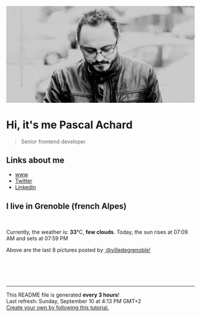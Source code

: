 ![Pascal Achard](./images/photo-pascal-achard.jpg)
# Hi, it's me Pascal Achard
> Senior frontend developer

## Links about me
- [www](https://www.pascal-achard.com)
- [Twitter](https://twitter.com/botmaster)
- [Linkedin](http://www.linkedin.com/in/pascal-achard)


## I live in Grenoble (french Alpes)
<img src="https://openweathermap.org/img/wn/02d@2x.png" alt="">

Currently, the weather is: **33**°C, **few clouds**.
Today, the sun rises at 07:09 AM and sets at 07:59 PM

Above are the last 8 pictures posted by <a href="https://www.instagram.com/villedegrenoble/" target="_blank"><img alt="" src="https://upload.wikimedia.org/wikipedia/commons/thumb/e/e7/Instagram_logo_2016.svg/1024px-Instagram_logo_2016.svg.png" width="20"/> @villedegrenoble!</a>

<p style="display: flex; flex-wrap: wrap; gap: 20px;">
        <img src="https://cdn1.picuki.com/hosted-by-instagram/q/0exhNuNYnjBcaS3SYdxKjf8AzPR0Wg9SZ60STLepjSVmIR1vLHOapZA0mpCl6yRxIwVgFDeSYzxn4YMoUFpZDT18P0DZTbCISTpX7auQXefN0jRv9JJhkLswKHwXY3Go9sArUAmYdSgIGaYDG7uo%7C%7CesJ+fjrcjcFrjOMNbRKmDdttdCwFahlza4lsfe4kx2xu5xncG114WNxahlw5OLUqQUCSKnjMcF6saR5UvoKmMZQpr2gmCG2GGM5b295BTGS9IjOkqg8iyDXdzQspjD3Ee8EIU8hjl246hoXn7kZhpCKEoJU+MZgiJWOQkBBWmhm+jVBocW+xzTsSUGI%7C%7CgVRwGKOlf7kNPEu+8WgGtKbcfH45xiTRJiTPul1Cl82Da76XgjkefniNv0AvIZFOKEa506z2l+aLbfG2TI3CzAX1WHbXsBVYN7b+6GnzWTZhmDWolRuxJo=.jpeg" alt="" width="200"/>
        <img src="https://cdn1.picuki.com/hosted-by-instagram/q/0exhNuNYnjBcaS3SYdxKjf8AzPR0Wg9SZ60STLepjSVmIR1vLHOapZA0mpCj4yRwKwVlASuRYzxn4okrWFRTCD17O0LbS72BTT1d6K6RUumrvDJh9pVklrc8L30ZYXeu9cYoVG6pNWwSDv5PHL%7C%7Clo79UvOa0LGFq8zCXW%7C%7CdEnGZK55f0Z7F9mt9wuuS4jkja45BsNz5F%7C%7CH8kKl1lpM%7C%7Cb%7C%7C3dYEvf0PMd6trV2QaUNh4kG5OKopCu7Lm4rbzMvR2nZhYXCoOELhn77UWwc9mWYVKE3Gm0m2FmLjz0W9IkqhdiDG7w82q4vk4H2bUdBXG9p+kMjxdKyn36dOF+I2Wd41kvC+7WZYuQ2vpHPMPK2feLo4ij3fqXaO4xZWlgwCbHjQ1vvMu+ACeF40IRKQa4a8XuRqVDlMo%7C%7C63yxiDTEX2zbYWcYm.jpeg" alt="" width="200"/>
        <img src="https://cdn1.picuki.com/hosted-by-instagram/q/0exhNuNYnjBcaS3SYdxKjf8AzPRyWgxSZ60STLepjSVmIR1vLHOapZA0mpCl6yRxIwVgFDeSYzxn4YosUFRVAj18P0HYQLyKRTdT66mQVOjN0jNh9JFjnL89K3cbbHCn8scoXQmYdSgIGaYDG7uo+qhT5aGuO1lQpTb9d7JGmC4E5ZObS6olhMF4pJ2Jg3Tt%7C%7C9kiJzJE5m4vMAQusNyJ52tEX%7C%7CD+O8BnsaBwVLYBxMQK5qnRlSaHEmw+Jj8uRHagtIj+kOYA2CDMfhc6wl70eKZvDnQh0mbp4iZ3t4gj1aSNBdxuiekZkIH2bSAEXG428Fk71pu1ynOdV0Gv%7C%7CFRUxzjn%7C%7CbWzX9QPiLzJB6qxTOq6ynbZQObKGetqc1AmP8n9cEvJc%7C%7C3lEN8fmY4SSq0ehnuXpFT7S7734wB4AGgSgWfeWMQ=.jpeg" alt="" width="200"/>
        <img src="https://cdn1.picuki.com/hosted-by-instagram/q/0exhNuNYnjBcaS3SYdxKjf8AzPRyWgxSZ60STLepjSVmIR1vLHOapZA0mpCl6yRxIwVgFDeSYzxn4IwtV15UCj18P0HYQLeJTT1U5qWeUebN0Dxu8pBjl7wwL3QdY3Ss9cEkVQmYdSgIGaYDG7uo%7C%7CesJ+fjrcjcFrjOMNbRKmDdttdCwFahlza4lsfe4kx2xu5xncG114WNxahlw5OLUqQUCSKnjMcF6saR5UvoKmMZWpr6gmCG2GGM5b295BTGS9IjOkqg8iyDXdzQspjD3FO8EIU8hjl246gYw4rUmm5OHGtpE+MZgnviBR0FBWmhm+jVBocW+xzTsSUGI%7C%7CgVRwGKOlf7kNPEu+8WgGtKbdOTO5S%7C%7CTYJ%7C%7COLZlVdUAJAq%7C%7COX13vJvujLptYxN94MrVe6Huj%7C%7CzmFXpjk9gQ3CzAX1WHbXbEiEK7b+6GnzWTZhmDWolRuxJo=.jpeg" alt="" width="200"/>
        <img src="https://cdn1.picuki.com/hosted-by-instagram/q/0exhNuNYnjBcaS3SYdxKjf8AzPRyWg9SZ60STLepjSVmIR1vLHOapZA0mpCj4yRwKwVlASuRYzxn4I4rV11UCj1yP03dSLKASThS5qSdXenN0Ddm8ZBkkbk9JHEeYnKp9csqVwmYdSgIGaYDG7uo%7C%7CesJ%7C%7CPnucjcFrjOMNbRKmDdttdCwFahlza4lsfe4kx2xu5xncG114WNxahlw5OLUqQUCSKnjMcF6saR5UvoKmMZWpr2gmCG2GGM5b295BTGS9IjOkqg8iyDXdzQspjD3E+8EIU8hjl246ikrlYN3g4CnAIBi+MZhnrjlY05BWmhm+jVBocW+xzTvSUGI%7C%7CgVRwGKOlf7kNPEu+8WgGtKbdvnCmjnOfIPXGIlHXkkuEvuCfA%7C%7ClCuKJNsBphd9XKtIY1G23w0uKJrL5zTI3CzAX1WCtKcopFKTb+6GnzWTZhmDWolRuxJo=.jpeg" alt="" width="200"/>
        <img src="https://cdn1.picuki.com/hosted-by-instagram/q/0exhNuNYnjBcaS3SYdxKjf8AzPRyWgxSZ60STLepjSVmIR1vLHOapZA0mpCl6yRxIwVgFDeSYzxn4IIqWFlQDD18P0HdQL2NTzdc7qmeXOzN1jVk%7C%7CJdnlroyKXMcY3Sm8sQsXAmYdSgIGaYDG7uo+qhT5aGuO1lQpTb9d7JGmC4E5ZObS6olhMF4pJ2Jg3Tt%7C%7C9kiJzJE5m4vMAQusNyJ52tEX%7C%7CD+O8BnsaBwVLYBxMQK5qnRlSaHEmw+Jj8uRHagtIj+kOYA2BfXdiAb%7C%7C0u2ZogSDnRGkAKRsi93t4gj1aSNBdxuiekZkIH2bSAEXG428Fk71pu1ynOdV0Gv+2lH1UnKwJuhQ9oUnJrPIMTQBtLq%7C%7Cx7JRZbMIapdaWMiC8PSYVaNLduxNukfmY4SSq0ehQzm0V%7C%7C7S7734wB4AGgSgWfeWMQ=.jpeg" alt="" width="200"/>
        <img src="https://cdn1.picuki.com/hosted-by-instagram/q/0exhNuNYnjBcaS3SYdxKjf8AzPR0Wg9SZ60STLepjSVmIR1vLHOapZA0mpCl6yRxIwVgFDeSYzxn540vUVpWDD18P0fYS72KSjdd6KyfVe%7C%7CN0TFh9pRgkr03KnAcYXKq9sIuOzjYMTIfQeoEH%7C%7Cb2r+gS5vvwZDcFuDuTNOUtzCVG%7C%7CMm0X51wm8Qf8fTT0FOzv9R3GzNJzWM1eVorrdPOrzQeEfLiM5s59+90QrkFhNQR6uj8mij2EmInPVFwFA+cu5+czr5Vwxzmdwo382L6VaU4d0ANs2+Shk4QitQ%7C%7CnKugYMto3fNlkI%7C%7CmHWVXSE1KhjVP1pe+lX6aJTXv0EsPkzDs47WTdt0MhJPFduGWfYLN+QrvdKGOHpRre3EEUdLhS1T%7C%7CDPi4Xup%7C%7ClaMWN+ll0Bi69VvrIeCmjTBQUHN1jTe0H5t0HqWfl%7C%7CrwpA==.jpeg" alt="" width="200"/>
        <img src="https://cdn1.picuki.com/hosted-by-instagram/q/0exhNuNYnjBcaS3SYdxKjf8AzPR0Wg9SZ60STLepjSVmIR1vLHOapZA0mpCl6yRxIwVgFDeSYzxn5oIrVVRYDT18P0TYQLGPSDpT7KyfVubN0Tdv%7C%7CZVknb49KXYeYH+n9MAqXQmYdSgIGaYDG7uo%7C%7CesJ+fjrcjcFrjOMNbRKmDdttdCwFahlza4lsfe4kx2xu5xncG114WNxahlw5OLUqQUCSKnjMcF6saR5UvoKmMZQpr2gmCG2GGM5b295BTGS9IjOkqg8iyDXdzQspjD3Hu8EIU8hjl246hV8mt462NSnBrw1+MZh6Yr+b0dBWmhm+jVBocW+xzTsSUGI%7C%7CgVRwGKOlf7kNPEu+8WgGtKbdvDL7gKXYubZJ+hda2wpLKXCAV6LJaC6PupmgrEdEeB44Xav+AiIeIb%7C%7CyTI3CzAX1WHbXcUmYqvb+6GnzWTZhmDWolRuxJo=.jpeg" alt="" width="200"/>
</p>

------------
<p>This README file is generated <b>every 3 hours</b>!
    <br />Last refresh: Sunday, September 10 at 4:13 PM GMT+2
    <br /><a href="https://medium.com/@th.guibert/how-to-create-a-self-updating-readme-md-for-your-github-profile-f8b05744ca91">Create your own by following this tutorial.</a>
</p>
<p><a href="https://github.com/botmaster/botmaster/actions/workflows/main.yaml"><img alt="" src="https://github.com/botmaster/botmaster/actions/workflows/main.yaml/badge.svg" /></a></p>

